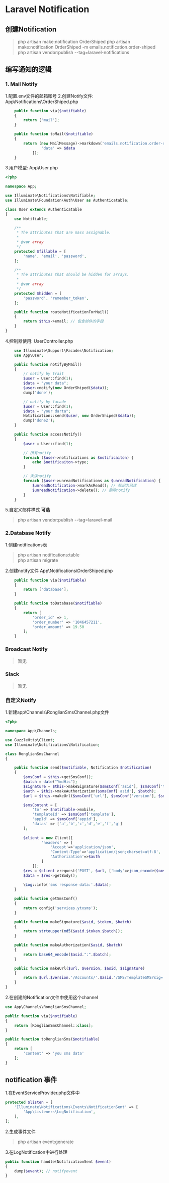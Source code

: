Laravel Notification
====================


## 创建Notification
> php artisan make:notification OrderShiped 
> php artisan make:notification OrderShiped -m emails.notification.order-shiped
> php artisan vendor:publish --tag=laravel-notifications  

## 编写通知的逻辑

### 1. Mail Notify

1.配置.env文件的邮箱账号
2.创建Notify文件: App\Notifications\OrderShiped.php
```php
    public function via($notifiable)
    {
        return ['mail'];
    }

    public function toMail($notifiable)
    {
        return (new MailMessage)->markdown('emails.notification.order-shiped')->with([
                'data' => $data
            ]);
    }    
```
3.用户模型: App\User.php
```php
<?php

namespace App;

use Illuminate\Notifications\Notifiable;
use Illuminate\Foundation\Auth\User as Authenticatable;

class User extends Authenticatable
{
    use Notifiable;

    /**
     * The attributes that are mass assignable.
     *
     * @var array
     */
    protected $fillable = [
        'name', 'email', 'password',
    ];

    /**
     * The attributes that should be hidden for arrays.
     *
     * @var array
     */
    protected $hidden = [
        'password', 'remember_token',
    ];

    public function routeNotificationForMail()
    {
        return $this->email; // 包含邮件的字段
    }
}

```

4.控制器使用: UserController.php
```php
    use Illuminate\Support\Facades\Notification;
    use App\User;

    public function notifyByMail()
    {
        // notify by trait
        $user = User::find(1);
        $data = "your data";
        $user->notify(new OrderShiped($data));
        dump('done');

        // notify by facade
        $user = User::find(1);
        $data = "your darta";
        Notification::send($user, new OrderShiped($data));
        dump('done2');
    }

    public function accessNotify()
    {
        $user = User::find(1);

        // 所有notify
        foreach ($user->notifications as $notificaiton) {
            echo $notificaiton->type;
        }

        // 未读notify
        foreach ($user->unreadNotifications as $unreadNotification) {
            $unreadNotification->markAsRead(); // 标记为已读
            $unreadNotification->delete(); // 删除notify
        }
    }
```
5.自定义邮件样式 **可选**
> php artisan vendor:publish --tag=laravel-mail  


### 2.Database Notify
1.创建notifications表
> php artisan notifications:table  
> php artisan migrate  

2.创建notify文件 App\Notifications\OrderShiped.php
```php
    public function via($notifiable)
    {
        return ['database'];
    }

    public function toDatabase($notifiable)
    {
        return [
            'order_id' => 1,
            'order_number' => '1046457211',
            'order_amount' => 19.50
        ];
    }
```

### Broadcast Notify
> 暂无

### Slack
> 暂无


### 自定义Notify
1.新建app\Channels\RonglianSmsChannel.php文件
```php
<?php

namespace App\Channels;

use GuzzleHttp\Client;
use Illuminate\Notifications\Notification;

class RonglianSmsChannel
{

    public function send($notifiable, Notification $notification)
    {
        $smsConf = $this->getSmsConf();
        $batch = date("YmdHis");
        $signature = $this->makeSignature($smsConf['asid'], $smsConf['token'], $batch);
        $auth = $this->makeAuthorization($smsConf['asid'], $batch);
        $url = $this->makeUrl($smsConf['url'], $smsConf['version'], $smsConf['asid'], $signature);

        $smsContent = [
            'to' => $notifiable->mobile,
            'templateId' => $smsConf['template'],
            'appId' => $smsConf['appid'],
            'datas' => ['a','b','c','d','e','f','g']
        ];
        
        $client = new Client([
                'headers' => [
                    'Accept'=>'application/json',
                    'Content-Type'=>'application/json;charset=utf-8',
                    'Authorization'=>$auth
                ]
            ]);
        $res = $client->request('POST', $url, ['body'=>json_encode($smsContent)]);
        $data = $res->getBody();
        
        \Log::info('sms response data:'.$data);
    }

    public function getSmsConf()
    {
        return config('services.ytxsms');
    }

    public function makeSignature($asid, $token, $batch)
    {
        return strtoupper(md5($asid.$token.$batch));
    }

    public function makeAuthorization($asid, $batch)
    {
        return base64_encode($asid.":".$batch);
    }

    public function makeUrl($url, $version, $asid, $signature)
    {
        return $url.$version.'/Accounts/'.$asid.'/SMS/TemplateSMS?sig='.$signature;
    }
}

```

2.在创建的Notification文件中使用这个channel
```php
use App\Channels\RonglianSmsChannel;

public function via($notifiable)
{
    return [RonglianSmsChannel::class];
}

public function toRonglianSms($notifiable)
{
    return [
        'content' => 'you sms data'
    ];
}
```


## notification 事件
1.在EventServiceProvider.php文件中
```php
protected $listen = [
    'Illuminate\Notifications\Events\NotificationSent' => [
        'App\Listeners\LogNotification',
    ],
];
```
2.生成事件文件
> php artisan event:generate

3.在LogNotification中进行处理
```php
public function handle(NotificationSent $event)
{
    dump($event); // notifyevent
}
```
